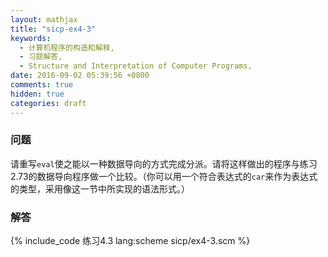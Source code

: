 ```yaml
---
layout: mathjax
title: "sicp-ex4-3"
keywords:
  - 计算机程序的构造和解释,
  - 习题解答,
  - Structure and Interpretation of Computer Programs,
date: 2016-09-02 05:39:56 +0800
comments: true
hidden: true
categories: draft
---
```


### 问题

请重写`eval`使之能以一种数据导向的方式完成分派。请将这样做出的程序与练习2.73的数据导向程序做一个比较。（你可以用一个符合表达式的`car`来作为表达式的类型，采用像这一节中所实现的语法形式。）

### 解答

{% include_code 练习4.3 lang:scheme sicp/ex4-3.scm %}
